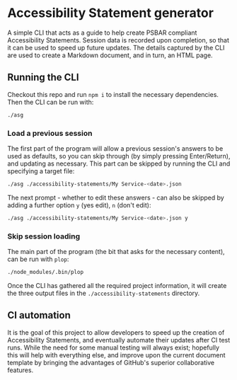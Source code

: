 # Accessibility Statement generator

A simple CLI that acts as a guide to help create PSBAR compliant Accessibility
Statements.
Session data is recorded upon completion, so that it can be used to speed up
future updates.
The details captured by the CLI are used to create a Markdown document, and in
turn, an HTML page.

## Running the CLI

Checkout this repo and run `npm i` to install the necessary dependencies.
Then the CLI can be run with:
```bash
./asg
```

### Load a previous session
The first part of the program will allow a previous session's answers to be used
as defaults, so you can skip through (by simply pressing Enter/Return), and
updating as necessary. This part can be skipped by running the CLI and
specifying a target file:
```bash
./asg ./accessibility-statements/My Service-<date>.json
```
The next prompt - whether to edit these answers - can also be skipped by adding
a further option `y` (yes edit), `n` (don't edit):
```bash
./asg ./accessibility-statements/My Service-<date>.json y
```

### Skip session loading
The main part of the program (the bit that asks for the necessary content), can
be run with `plop`:
```bash
./node_modules/.bin/plop
```
Once the CLI has gathered all the required project information, it will create
the three output files in the `./accessibility-statements` directory.

## CI automation

It is the goal of this project to allow developers to speed up the creation of
Accessibility Statements, and eventually automate their updates after CI test
runs. While the need for some manual testing will always exist; hopefully this
will help with everything else, and improve upon the current document template
by bringing the advantages of GitHub's superior collaborative features.
